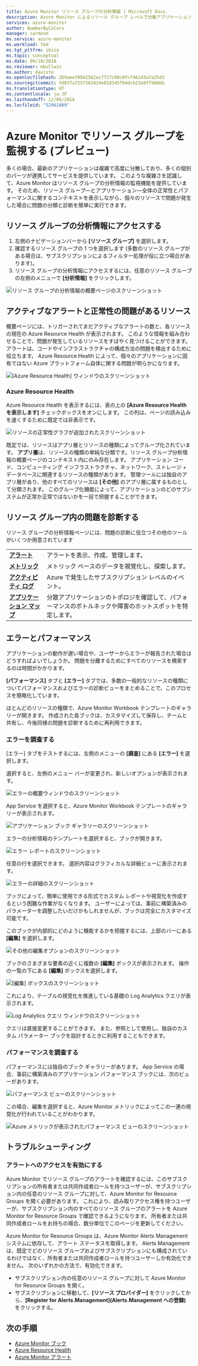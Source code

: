```yaml
---
title: Azure Monitor リソース グループの分析情報 | Microsoft Docs
description: Azure Monitor によるリソース グループ レベルで分散アプリケーションとサービスの正常性とパフォーマンスの概要
services: azure-monitor
author: NumberByColors
manager: carmonm
ms.service: azure-monitor
ms.workload: tbd
ms.tgt_pltfrm: ibiza
ms.topic: conceptual
ms.date: 09/19/2018
ms.reviewer: mbullwin
ms.author: daviste
ms.openlocfilehash: 2b9aee39942562ec7f17c08c0fcf46143a7a25d3
ms.sourcegitcommit: 5d837a7557363424e0183d5f04dcb23a8ff966bb
ms.translationtype: HT
ms.contentlocale: ja-JP
ms.lasthandoff: 12/06/2018
ms.locfileid: "52961809"
---
```

# <a name="monitor-resource-groups-with-azure-monitor-preview"></a>Azure Monitor でリソース グループを監視する (プレビュー)

多くの場合、最新のアプリケーションは複雑で高度に分散しており、多くの個別のパーツが連携してサービスを提供しています。 このような複雑さを認識して、Azure Monitor はリソース グループの分析情報の監視機能を提供しています。 そのため、リソース グループ&mdash;とアプリケーション&mdash;全体の正常性とパフォーマンスに関するコンテキストを表示しながら、個々のリソースで問題が発生した場合に問題の分類と診断を簡単に実行できます。

## <a name="access-insights-for-resource-groups"></a>リソース グループの分析情報にアクセスする

1. 左側のナビゲーションバーから **[リソース グループ]** を選択します。
2. 確認するリソース グループの 1 つを選択します (多数のリソース グループがある場合は、サブスクリプションによるフィルター処理が役に立つ場合があります)。
3. リソース グループの分析情報にアクセスするには、任意のリソース グループの左側のメニューで **[分析情報]** をクリックします。

![リソース グループの分析情報の概要ページのスクリーンショット](./media/resource-group-insights/0001-overview.png)

## <a name="resources-with-active-alerts-and-health-issues"></a>アクティブなアラートと正常性の問題があるリソース

概要ページには、トリガーされてまだアクティブなアラートの数と、各リソースの現在の Azure Resource Health が表示されます。 このような情報を組み合わせることで、問題が発生しているリソースをすばやく見つけることができます。 アラートは、コードやインフラストラクチャの構成方法の問題を検出するために役立ちます。 Azure Resource Health によって、個々のアプリケーションに固有ではない Azure プラットフォーム自体に関する問題が明らかになります。

![[Azure Resource Health] ウィンドウのスクリーンショット](./media/resource-group-insights/0002-overview.png)

### <a name="azure-resource-health"></a>Azure Resource Health

Azure Resource Health を表示するには、表の上の **[Azure Resource Health を表示します]** チェックボックスをオンにします。 この列は、ページの読み込みを速くするために既定では非表示です。

![リソースの正常性グラフが追加されたスクリーンショット](./media/resource-group-insights/0003-overview.png)

既定では、リソースはアプリ層とリソースの種類によってグループ化されています。 **アプリ層**は、リソースの種類の単純な分類です。リソース グループ分析情報の概要ページのコンテキスト内にのみ存在します。 アプリケーション コード、コンピューティング インフラストラクチャ、ネットワーク、ストレージ + データベースに関連するリソースの種類があります。 管理ツールには独自のアプリ層があり、他のすべてのリソースは **[その他]** のアプリ層に属するものとして分類されます。 このグループ化機能によって、アプリケーションのどのサブシステムが正常か正常ではないかを一目で把握することができます。

## <a name="diagnose-issues-in-your-resource-group"></a>リソース グループ内の問題を診断する

リソース グループの分析情報ページには、問題の診断に役立つその他のツールがいくつか用意されています

   |         |          |
   | ---------------- |:-----|
   | [**アラート**](https://docs.microsoft.com/azure/monitoring-and-diagnostics/monitoring-overview-unified-alerts)      |  アラートを表示、作成、管理します。 |
   | [**メトリック**](https://docs.microsoft.com/azure/monitoring-and-diagnostics/monitoring-overview-metrics) | メトリック ベースのデータを視覚化し、探索します。    |
   | [**アクティビティ ログ**](https://docs.microsoft.com/azure/monitoring-and-diagnostics/monitoring-overview-activity-logs) | Azure で発生したサブスクリプション レベルのイベント。  |
   | [**アプリケーション マップ**](https://docs.microsoft.com/azure/application-insights/app-insights-app-map) | 分散アプリケーションのトポロジを確認して、パフォーマンスのボトルネックや障害のホットスポットを特定します。 |

## <a name="failures-and-performance"></a>エラーとパフォーマンス

アプリケーションの動作が遅い場合や、ユーザーからエラーが報告された場合はどうすればよいでしょうか。 問題を分離するためにすべてのリソースを検索するのは時間がかかります。

**[パフォーマンス]** タブと **[エラー]** タブでは、多数の一般的なリソースの種類についてパフォーマンスおよびエラーの診断ビューをまとめることで、このプロセスを簡略化しています。

ほとんどのリソースの種類で、Azure Monitor Workbook テンプレートのギャラリーが開きます。 作成された各ブックは、カスタマイズして保存し、チームと共有し、今後同様の問題を診断するために再利用できます。

### <a name="investigate-failures"></a>エラーを調査する

[エラー] タブをテストするには、左側のメニューの **[調査]** にある **[エラー]** を選択します。

選択すると、左側のメニュー バーが変更され、新しいオプションが表示されます。

![エラーの概要ウィンドウのスクリーンショット](./media/resource-group-insights/00004-failures.png)

App Service を選択すると、Azure Monitor Workbook テンプレートのギャラリーが表示されます。

![アプリケーション ブック ギャラリーのスクリーンショット](./media/resource-group-insights/0005-failure-insights-workbook.png)

エラーの分析情報のテンプレートを選択すると、ブックが開きます。

![エラー レポートのスクリーンショット](./media/resource-group-insights/0006-failure-visual.png)

任意の行を選択できます。 選択内容はグラフィカルな詳細ビューに表示されます。

![エラーの詳細のスクリーンショット](./media/resource-group-insights/0007-failure-details.png)

ブックによって、簡単に使用できる形式でカスタム レポートや視覚化を作成するという困難な作業がなくなります。 ユーザーによっては、事前に構築済みのパラメーターを調整したいだけかもしれませんが、ブックは完全にカスタマイズ可能です。

このブックが内部的にどのように機能するかを把握するには、上部のバーにある **[編集]** を選択します。

![その他の編集オプションのスクリーンショット](./media/resource-group-insights/0008-failure-edit.png)

ブックのさまざまな要素の近くに複数の **[編集]** ボックスが表示されます。 操作の一覧の下にある **[編集]** ボックスを選択します。

![[編集] ボックスのスクリーンショット](./media/resource-group-insights/0009-failure-edit-graph.png)

これにより、テーブルの視覚化を推進している基礎の Log Analytics クエリが表示されます。

 ![Log Analytics クエリ ウィンドウのスクリーンショット](./media/resource-group-insights/0010-failure-edit-query.png)

クエリは直接変更することができます。 また、参照として使用し、独自のカスタム パラメーター ブックを設計するときに利用することもできます。

### <a name="investigate-performance"></a>パフォーマンスを調査する

パフォーマンスには独自のブック ギャラリーがあります。 App Service の場合、事前に構築済みのアプリケーション パフォーマンス ブックには、次のビューがあります。

 ![パフォーマンス ビューのスクリーンショット](./media/resource-group-insights/0011-performance.png)

この場合、編集を選択すると、Azure Monitor メトリックによってこの一連の視覚化が行われていることがわかります。

 ![Azure メトリックが表示されたパフォーマンス ビューのスクリーンショット](./media/resource-group-insights/0012-performance-metrics.png)

## <a name="troubleshooting"></a>トラブルシューティング

### <a name="enabling-access-to-alerts"></a>アラートへのアクセスを有効にする

Azure Monitor でリソース グループのアラートを確認するには、このサブスクリプションの所有者または共同作成者ロールを持つユーザーが、サブスクリプション内の任意のリソース グループに対して、Azure Monitor for Resource Groups を開く必要があります。 これにより、読み取りアクセス権を持つユーザーが、サブスクリプション内のすべてのリソース グループのアラートを Azure Monitor for Resource Groups で確認できるようになります。 所有者または共同作成者ロールをお持ちの場合、数分単位でこのページを更新してください。

Azure Monitor for Resource Groups は、Azure Monitor Alerts Management システムに依存して、アラート ステータスを取得します。 Alerts Management は、既定でどのリソース グループおよびサブスクリプションにも構成されているわけではなく、所有者または共同作成者ロールを持つユーザーしか有効化できません。 次のいずれかの方法で、有効化できます。
* サブスクリプション内の任意のリソース グループに対して Azure Monitor for Resource Groups を開く。
* サブスクリプションに移動して、**[リソース プロバイダー]** をクリックしてから、**[Register for Alerts.Management]\(Alerts.Management への登録\)** をクリックする。

## <a name="next-steps"></a>次の手順

- [Azure Monitor ブック](https://docs.microsoft.com/azure/application-insights/app-insights-usage-workbooks)
- [Azure Resource Health](https://docs.microsoft.com/azure/service-health/resource-health-overview)
- [Azure Monitor アラート](https://docs.microsoft.com/azure/monitoring-and-diagnostics/monitoring-overview-unified-alerts)
